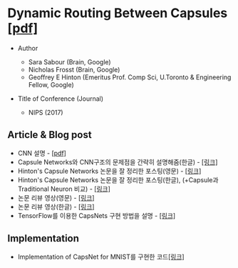 # Dynamic Routing Between Capsules [[pdf]](https://arxiv.org/pdf/1710.09829.pdf)

* Author
	* Sara Sabour (Brain, Google)
	* Nicholas Frosst (Brain, Google)
	* Geoffrey E Hinton (Emeritus Prof. Comp Sci, U.Toronto & Engineering Fellow, Google)

* Title of Conference (Journal)
	* NIPS (2017)


## Article & Blog post
* CNN 설명 - [[pdf]](http://www.modulabs.co.kr/?module=file&act=procFileDownload&file_srl=16043&sid=9b960f583ea62babe145032e6f70695e&module_srl=10291)
* Capsule Networks와 CNN구조의 문제점을 간략히 설명해줌(한글) - [[링크]](https://jayhey.github.io/deep%20learning/2017/11/28/CapsNet_1/)
* Hinton's Capsule Networks 논문을 잘 정리한 포스팅(영문) - [[링크]](https://medium.com/ai%C2%B3-theory-practice-business/understanding-hintons-capsule-networks-part-i-intuition-b4b559d1159b)
* Hinton's Capsule Networks 논문을 잘 정리한 포스팅(한글), (+Capsule과 Traditional Neuron 비교) - [[링크]](https://medium.com/@bootpay.co.kr/%EC%BA%A1%EC%8A%90-%EB%84%A4%ED%8A%B8%EC%9B%8C%ED%81%AC-%EC%9D%B4%ED%95%B4%ED%95%98%EA%B8%B0-1-e32f4ed5e13)
* 논문 리뷰 영상(영문) - [[링크]](https://www.youtube.com/watch?v=pPN8d0E3900)
* 논문 리뷰 영상(한글) - [[링크]](https://www.youtube.com/watch?v=_YT_8CT2w_Q&t=1109s&list=PLlMkM4tgfjnJhhd4wn5aj8fVTYJwIpWkS&index=57)
* TensorFlow를 이용한 CapsNets 구현 방법을 설명 - [[링크]](https://www.youtube.com/watch?v=2Kawrd5szHE&feature=youtu.be)


## Implementation
* Implementation of CapsNet for MNIST를 구현한 코드[[링크]](https://github.com/soskek/dynamic_routing_between_capsules)
